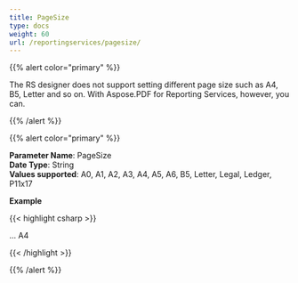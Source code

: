 ```yaml
---
title: PageSize
type: docs
weight: 60
url: /reportingservices/pagesize/
---
```


{{% alert color="primary" %}} 

The RS designer does not support setting different page size such as A4, B5, Letter and so on. With Aspose.PDF for Reporting Services, however, you can. 

{{% /alert %}} 

{{% alert color="primary" %}} 

**Parameter Name**: PageSize   
**Date Type**: String   
**Values supported**: A0, A1, A2, A3, A4, A5, A6, B5, Letter, Legal, Ledger, P11x17   

**Example**

{{< highlight csharp >}}

<Render>
...
<Extension Name="APPDF" Type=" Aspose.PDF.ReportingServices.Renderer, Aspose.PDF.ReportingServices">
<Configuration>
<PageSize >A4</PageSize>
</Configuration>
</Extension>
</Render>

{{< /highlight >}}

{{% /alert %}}